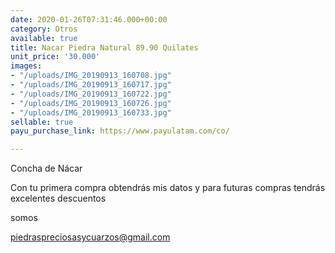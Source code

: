 ```yaml
---
date: 2020-01-26T07:31:46.000+00:00
category: Otros
available: true
title: Nacar Piedra Natural 89.90 Quilates
unit_price: '30.000'
images:
- "/uploads/IMG_20190913_160708.jpg"
- "/uploads/IMG_20190913_160717.jpg"
- "/uploads/IMG_20190913_160722.jpg"
- "/uploads/IMG_20190913_160726.jpg"
- "/uploads/IMG_20190913_160733.jpg"
sellable: true
payu_purchase_link: https://www.payulatam.com/co/

---
```

Concha de Nácar

Con tu primera compra obtendrás mis datos y para futuras compras tendrás excelentes descuentos

somos

[piedraspreciosasycuarzos@gmail.com](mailto:piedraspreciosasycuarzos@gmail.com "Correo")